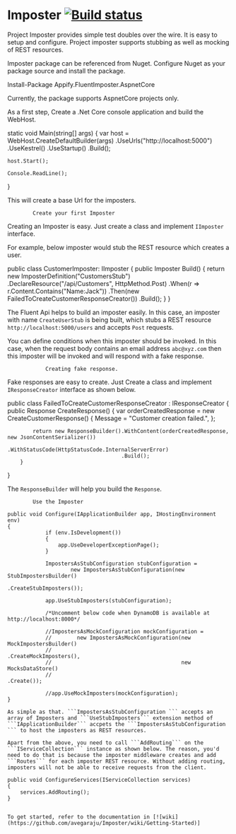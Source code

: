 # Imposter [![Build status](https://ci.appveyor.com/api/projects/status/j52diltc7mksc8fc?svg=true)](https://ci.appveyor.com/project/avegaraju/imposter)

Project Imposter provides simple test doubles over the wire. It is easy to setup and configure. Project imposter supports stubbing as well as mocking of REST resources.


Imposter  package can be referenced from Nuget. Configure Nuget as your package source and install the package.

Install-Package Appify.FluentImposter.AspnetCore

Currently, the package supports AspnetCore projects only.

As a first step, Create a .Net Core console application and build the WebHost.

static void Main(string[] args)
{
    var host =  WebHost.CreateDefaultBuilder(args)
           .UseUrls("http://localhost:5000")
           .UseKestrel()
           .UseStartup<Startup>()
           .Build();

    host.Start();

    Console.ReadLine();
}

This will create a base Url for the imposters.

            Create your first Imposter

Creating an Imposter is easy. Just create a class and implement ```IImposter``` interface.

For example, below imposter would stub the REST resource which creates a user.

public class CustomerImposter: IImposter
{
        public Imposter Build()
        {
            return new ImposterDefinition("CustomersStub")
                    .DeclareResource("/api/Customers", HttpMethod.Post)
                    .When(r => r.Content.Contains("Name:Jack"))
                    .Then(new FailedToCreateCustomerResponseCreator())
                    .Build();
        }
}

The Fluent Api helps to build an imposter easily. In this case, an imposter with name ```CreateUserStub``` is being built, which stubs a REST resource ```http://localhost:5000/users``` and accepts ```Post``` requests.

You can define conditions when this imposter should be invoked. In this case, when the request body contains an email address ```abc@xyz.com``` then this imposter will be invoked and will respond with a fake response.

                Creating fake response.

Fake responses are easy to create. Just Create a class and implement ```IResponseCreator``` interface as shown below.

public class FailedToCreateCustomerResponseCreator : IResponseCreator
{
        public Response CreateResponse()
        {
            var orderCreatedResponse = new CreateCustomerResponse()
                                       {
                                           Message = "Customer creation failed.",
                                       };

            return new ResponseBuilder().WithContent(orderCreatedResponse, new JsonContentSerializer())
                                        .WithStatusCode(HttpStatusCode.InternalServerError)
                                        .Build();
        }
}

The ```ResponseBuilder``` will help you build the ```Response```.

            Use the Imposter


```
public void Configure(IApplicationBuilder app, IHostingEnvironment env)
{
            if (env.IsDevelopment())
            {
                app.UseDeveloperExceptionPage();
            }

            ImpostersAsStubConfiguration stubConfiguration =
                    new ImpostersAsStubConfiguration(new StubImpostersBuilder()
                                                             .CreateStubImposters());

            app.UseStubImposters(stubConfiguration);

            /*Uncomment below code when DynamoDB is available at http://localhost:8000*/

            //ImpostersAsMockConfiguration mockConfiguration =
            //        new ImpostersAsMockConfiguration(new MockImpostersBuilder()
            //                                                 .CreateMockImposters(),
            //                                         new MocksDataStore()
            //                                                 .Create());

            //app.UseMockImposters(mockConfiguration);
}

As simple as that. ```ImpostersAsStubConfiguration ``` accepts an array of Imposters and ```UseStubImposters``` extension method of ```IApplicationBuilder``` accpets the ```ImpostersAsStubConfiguration ``` to host the imposters as REST resources.

Apart from the above, you need to call ```AddRouting``` on the ```IServiceCollection``` instance as shown below. The reason, you'd need to do that is because the imposter middleware creates and add ```Routes``` for each imposter REST resource. Without adding routing, imposters will not be able to receive requests from the client.

public void ConfigureServices(IServiceCollection services)
{
    services.AddRouting();
}


To get started, refer to the documentation in [![wiki](https://github.com/avegaraju/Imposter/wiki/Getting-Started)]
